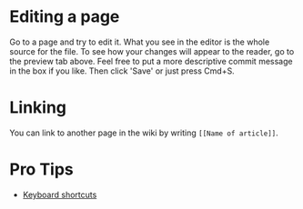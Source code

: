 # Editing a page


Go to a page and try to edit it. What you see in the editor is the whole source for the file. To see how your changes will appear to the reader, go to the preview tab above. Feel free to put a more descriptive commit message in the box if you like. Then click 'Save' or just press Cmd+S.

# Linking

You can link to another page in the wiki by writing `[[Name of article]]`.


# Pro Tips

- [Keyboard shortcuts](https://github.com/gollum/gollum/wiki#hotkeys)